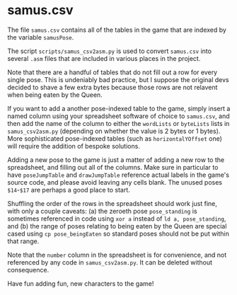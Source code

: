 # samus.csv

The file `samus.csv` contains all of the tables in the game that are indexed by the variable `samusPose`.

The script `scripts/samus_csv2asm.py` is used to convert `samus.csv` into several `.asm` files that are included in various places in the project.

Note that there are a handful of tables that do not fill out a row for every single pose. This is undeniably bad practice, but I suppose the original devs decided to shave a few extra bytes because those rows are not relavent when being eaten by the Queen.

If you want to add a another pose-indexed table to the game, simply insert a named column using your spreadsheet software of choice to `samus.csv`, and then add the name of the column to either the `wordLists` or `byteLists` lists in `samus_csv2asm.py` (depending on whether the value is 2 bytes or 1 bytes). More sophisticated pose-indexed tables (such as `horizontalYOffset` one) will require the addition of bespoke solutions.

Adding a new pose to the game is just a matter of adding a new row to the spreadsheet, and filling out all of the columns. Make sure in particular to have `poseJumpTable` and `drawJumpTable` reference actual labels in the game's source code, and please avoid leaving any cells blank. The unused poses `$14`-`$17` are perhaps a good place to start.

Shuffling the order of the rows in the spreadsheet should work just fine, with only a couple caveats: (a) the zeroeth pose `pose_standing` is sometimes referenced in code using `xor a` instead of `ld a, pose_standing`, and (b) the range of poses relating to being eaten by the Queen are special cased using `cp pose_beingEaten` so standard poses should not be put within that range.

Note that the `number` column in the spreadsheet is for convenience, and not referenced by any code in `samus_csv2asm.py`. It can be deleted without consequence.

Have fun adding fun, new characters to the game!
